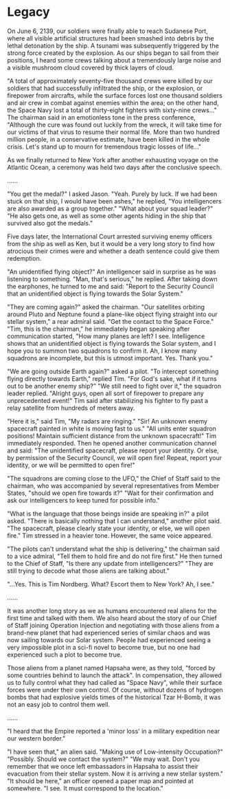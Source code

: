 # Legacy

On June 6, 2139, our soldiers were finally able to reach Sudanese Port, where all visible artificial structures had been smashed into debris by the lethal detonation by the ship. A tsunami was subsequently triggered by the strong force created by the explosion. As our ships began to sail from their positions, I heard some crews talking about a tremendously large noise and a visible mushroom cloud covered by thick layers of cloud.

"A total of approximately seventy-five thousand crews were killed by our soldiers that had successfully infiltrated the ship, or the explosion, or firepower from aircrafts, while the surface forces lost one thousand soldiers and air crew in combat against enemies within the area; on the other hand, the Space Navy lost a total of thirty-eight fighters with sixty-nine crews..." The chairman said in an emotionless tone in the press conference, "Although the cure was found out luckily from the wreck, it will take time for our victims of that virus to resume their normal life. More than two hundred million people, in a conservative estimate, have been killed in the whole crisis. Let's stand up to mourn for tremendous tragic losses of life..."

As we finally returned to New York after another exhausting voyage on the Atlantic Ocean, a ceremony was held two days after the conclusive speech.

......

"You get the medal?" I asked Jason. "Yeah. Purely by luck. If we had been stuck on that ship, I would have been ashes," he replied, "You intelligencers are also awarded as a group together." "What about your squad leader?" "He also gets one, as well as some other agents hiding in the ship that survived also got the medals."

Five days later, the International Court arrested surviving enemy officers from the ship as well as Ken, but it would be a very long story to find how atrocious their crimes were and whether a death sentence could give them redemption.

"An unidentified flying object?" An intelligencer said in surprise as he was listening to something. "Man, that's serious," he replied. After taking down the earphones, he turned to me and said: "Report to the Security Council that an unidentified object is flying towards the Solar System."

"They are coming again?" asked the chairman. "Our satellites orbiting around Pluto and Neptune found a plane-like object flying straight into our stellar system," a rear admiral said. "Get the contact to the Space Force." "Tim, this is the chairman," he immediately began speaking after communication started, "How many planes are left? I see. Intelligence shows that an unidentified object is flying towards the Solar system, and I hope you to summon two squadrons to confirm it. Ah, I know many squadrons are incomplete, but this is utmost important. Yes. Thank you."

"We are going outside Earth again?" asked a pilot. "To intercept something flying directly towards Earth," replied Tim. "For God's sake, what if it turns out to be another enemy ship?" "We still need to fight over it," the squadron leader replied. "Alright guys, open all sort of firepower to prepare any unprecedented event!" Tim said after stabilizing his fighter to fly past a relay satellite from hundreds of meters away.

"Here it is," said Tim, "My radars are ringing." "Sir! An unknown enemy spacecraft painted in white is moving fast to us." "All units enter squadron positions! Maintain sufficient distance from the unknown spacecraft!" Tim immediately responded. Then he opened another communication channel and said: "The unidentified spacecraft, please report your identity. Or else, by permission of the Security Council, we will open fire! Repeat, report your identity, or we will be permitted to open fire!"

"The squadrons are coming close to the UFO," the Chief of Staff said to the chairman, who was accompanied by several representatives from Member States, "should we open fire towards it?" "Wait for their confirmation and ask our intelligencers to keep tuned for possible info."

"What is the language that those beings inside are speaking in?" a pilot asked. "There is basically nothing that I can understand," another pilot said. "The spacecraft, please clearly state your identity, or else, we will open fire." Tim stressed in a heavier tone. However, the same voice appeared.

"The pilots can't understand what the ship is delivering," the chairman said to a vice admiral, "Tell them to hold fire and do not fire first." He then turned to the Chief of Staff, "Is there any update from intelligencers?" "They are still trying to decode what those aliens are talking about."

"...Yes. This is Tim Nordberg. What? Escort them to New York? Ah, I see."

......

It was another long story as we as humans encountered real aliens for the first time and talked with them. We also heard about the story of our Chief of Staff joining Operation Injection and negotiating with those aliens from a brand-new planet that had experienced series of similar chaos and was now sailing towards our Solar system. People had experienced seeing a very impossible plot in a sci-fi novel to become true, but no one had experienced such a plot to become true.

Those aliens from a planet named Hapsaha were, as they told, "forced by some countries behind to launch the attack". In compensation, they allowed us to fully control what they had called as "Space Navy", while their surface forces were under their own control. Of course, without dozens of hydrogen bombs that had explosive yields times of the historical Tzar H-Bomb, it was not an easy job to control them well.

......

"I heard that the Empire reported a 'minor loss' in a military expedition near our western border."

"I have seen that," an alien said. "Making use of Low-intensity Occupation?" "Possibly. Should we contact the system?" "We may wait. Don't you remember that we once left embassadors in Hapsaha to assist their evacuation from their stellar system. Now it is arriving a new stellar system." "It should be here," an officer opened a paper map and pointed at somewhere. "I see. It must correspond to the location."